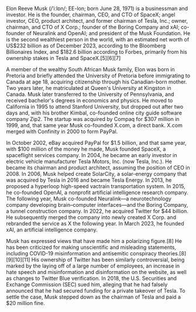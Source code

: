 Elon Reeve Musk (/ˈiːlɒn/; EE-lon; born June 28, 1971) is a businessman and investor. He is the founder, chairman, CEO, and CTO of SpaceX; angel investor, CEO, product architect, and former chairman of Tesla, Inc.; owner, chairman, and CTO of X Corp.; founder of the Boring Company and xAI; co-founder of Neuralink and OpenAI; and president of the Musk Foundation. He is the second wealthiest person in the world, with an estimated net worth of US$232 billion as of December 2023, according to the Bloomberg Billionaires Index, and $182.6  billion according to Forbes, primarily from his ownership stakes in Tesla and SpaceX.[5][6][7]

A member of the wealthy South African Musk family, Elon was born in Pretoria and briefly attended the University of Pretoria before immigrating to Canada at age 18, acquiring citizenship through his Canadian-born mother. Two years later, he matriculated at Queen's University at Kingston in Canada. Musk later transferred to the University of Pennsylvania, and received bachelor's degrees in economics and physics. He moved to California in 1995 to attend Stanford University, but dropped out after two days and, with his brother Kimbal, co-founded online city guide software company Zip2. The startup was acquired by Compaq for $307 million in 1999, and, that same year Musk co-founded X.com, a direct bank. X.com merged with Confinity in 2000 to form PayPal.

In October 2002, eBay acquired PayPal for $1.5 billion, and that same year, with $100 million of the money he made, Musk founded SpaceX, a spaceflight services company. In 2004, he became an early investor in electric vehicle manufacturer Tesla Motors, Inc. (now Tesla, Inc.). He became its chairman and product architect, assuming the position of CEO in 2008. In 2006, Musk helped create SolarCity, a solar-energy company that was acquired by Tesla in 2016 and became Tesla Energy. In 2013, he proposed a hyperloop high-speed vactrain transportation system. In 2015, he co-founded OpenAI, a nonprofit artificial intelligence research company. The following year, Musk co-founded Neuralink—a neurotechnology company developing brain–computer interfaces—and the Boring Company, a tunnel construction company. In 2022, he acquired Twitter for $44 billion. He subsequently merged the company into newly created X Corp. and rebranded the service as X the following year. In March 2023, he founded xAI, an artificial intelligence company.

Musk has expressed views that have made him a polarizing figure.[8] He has been criticized for making unscientific and misleading statements, including COVID-19 misinformation and antisemitic conspiracy theories.[8][9][10][11] His ownership of Twitter has been similarly controversial, being marked by the laying off of a large number of employees, an increase in hate speech and misinformation and disinformation on the website, as well as changes to Twitter Blue verification. In 2018, the U.S. Securities and Exchange Commission (SEC) sued him, alleging that he had falsely announced that he had secured funding for a private takeover of Tesla. To settle the case, Musk stepped down as the chairman of Tesla and paid a $20 million fine. 
